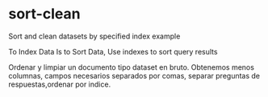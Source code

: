 # sort-clean
Sort and clean datasets by specified index example

To Index Data Is to Sort Data, Use indexes to sort query results

Ordenar y limpiar un documento tipo dataset en bruto.
Obtenemos menos columnas, campos necesarios separados por comas, separar preguntas de respuestas,ordenar por indice.
